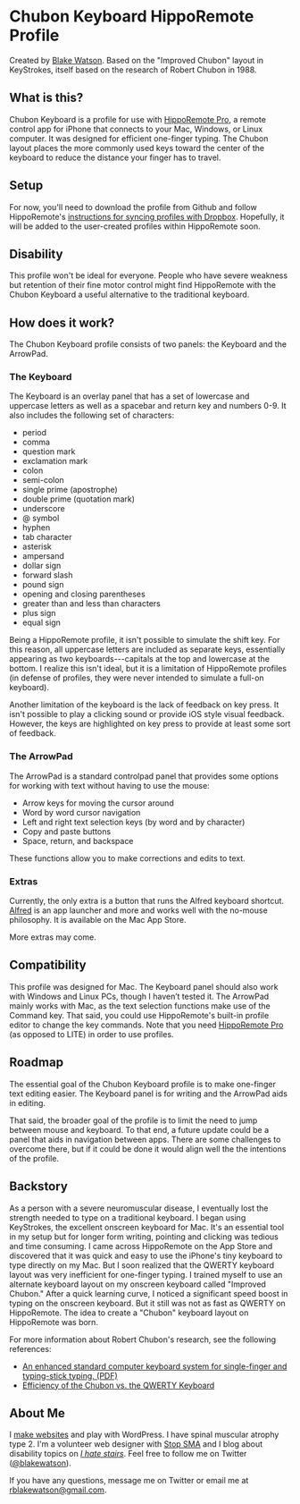 # Chubon Keyboard HippoRemote Profile

Created by [Blake Watson][]. Based on the "Improved Chubon" layout in KeyStrokes, itself based on the research of Robert Chubon in 1988.

[Blake Watson]: http://www.ihatestairs.org/

## What is this?

Chubon Keyboard is a profile for use with [HippoRemote Pro][HippoRemote], a remote control app for iPhone that connects to your Mac, Windows, or Linux computer. It was designed for efficient one-finger typing. The Chubon layout places the more commonly used keys toward the center of the keyboard to reduce the distance your finger has to travel.

[HippoRemote]: http://hipporemote.com/

## Setup

For now, you'll need to download the profile from Github and follow HippoRemote's [instructions for syncing profiles with Dropbox][dropbox]. Hopefully, it will be added to the user-created profiles within HippoRemote soon.

[dropbox]: http://hipporemote.com/create

## Disability

This profile won't be ideal for everyone. People who have severe weakness but retention of their fine motor control might find HippoRemote with the Chubon Keyboard a useful alternative to the traditional keyboard.

## How does it work?

The Chubon Keyboard profile consists of two panels: the Keyboard and the ArrowPad.

### The Keyboard

The Keyboard is an overlay panel that has a set of lowercase and uppercase letters as well as a spacebar and return key and numbers 0-9. It also includes the following set of characters:

- period
- comma
- question mark
- exclamation mark
- colon
- semi-colon
- single prime (apostrophe)
- double prime (quotation mark)
- underscore
- @ symbol
- hyphen
- tab character
- asterisk
- ampersand
- dollar sign
- forward slash
- pound sign
- opening and closing parentheses
- greater than and less than characters
- plus sign
- equal sign

Being a HippoRemote profile, it isn't possible to simulate the shift key. For this reason, all uppercase letters are included as separate keys, essentially appearing as two keyboards---capitals at the top and lowercase at the bottom. I realize this isn't ideal, but it is a limitation of HippoRemote profiles (in defense of profiles, they were never intended to simulate a full-on keyboard).

Another limitation of the keyboard is the lack of feedback on key press. It isn't possible to play a clicking sound or provide iOS style visual feedback. However, the keys are highlighted on key press to provide at least some sort of feedback.

### The ArrowPad

The ArrowPad is a standard controlpad panel that provides some options for working with text without having to use the mouse:

- Arrow keys for moving the cursor around
- Word by word cursor navigation
- Left and right text selection keys (by word and by character)
- Copy and paste buttons
- Space, return, and backspace

These functions allow you to make corrections and edits to text.

### Extras

Currently, the only extra is a button that runs the Alfred keyboard shortcut. [Alfred][] is an app launcher and more and works well with the no-mouse philosophy. It is available on the Mac App Store.

More extras may come.

[Alfred]: http://www.alfredapp.com/

## Compatibility

This profile was designed for Mac. The Keyboard panel should also work with Windows and Linux PCs, though I haven’t tested it. The ArrowPad mainly works with Mac, as the text selection functions make use of the Command key. That said, you could use HippoRemote's built-in profile editor to change the key commands. Note that you need [HippoRemote Pro][] (as opposed to LITE) in order to use profiles.

[HippoRemote Pro]: http://itunes.apple.com/us/app/hipporemote-pro-wireless-keyboard/id320157370?mt=8&ign-mpt=uo%3D6

## Roadmap

The essential goal of the Chubon Keyboard profile is to make one-finger text editing easier. The Keyboard panel is for writing and the ArrowPad aids in editing.

That said, the broader goal of the profile is to limit the need to jump between mouse and keyboard. To that end, a future update could be a panel that aids in navigation between apps. There are some challenges to overcome there, but if it could be done it would align well the the intentions of the profile.

## Backstory

As a person with a severe neuromuscular disease, I eventually lost the strength needed to type on a traditional keyboard. I began using KeyStrokes, the excellent onscreen keyboard for Mac. It's an essential tool in my setup but for longer form writing, pointing and clicking was tedious and time consuming. I came across HippoRemote on the App Store and discovered that it was quick and easy to use the iPhone's tiny keyboard to type directly on my Mac. But I soon realized that the QWERTY keyboard layout was very inefficient for one-finger typing. I trained myself to use an alternate keyboard layout on my onscreen keyboard called "Improved Chubon." After a quick learning curve, I noticed a significant speed boost in typing on the onscreen keyboard. But it still was not as fast as QWERTY on HippoRemote. The idea to create a "Chubon" keyboard layout on HippoRemote was born.

For more information about Robert Chubon's research, see the following references:

- [An enhanced standard computer keyboard system for single-finger and typing-stick typing. (PDF)](http://www.rehab.research.va.gov/jour/88/25/4/pdf/chubon.pdf)
- [Efficiency of the Chubon vs. the QWERTY Keyboard](http://atri.misericordia.edu/Papers/Chubon.php)

## About Me

I [make websites][bwc] and play with WordPress. I have spinal muscular atrophy type 2. I'm a volunteer web designer with [Stop SMA][] and I blog about disability topics on [_I hate stairs_][ihs]. Feel free to follow me on Twitter ([@blakewatson][twit]).

If you have any questions, message me on Twitter or email me at rblakewatson@gmail.com.

[bwc]: http://www.blakewatson.com/
[ihs]: http://www.ihatestairs.org/
[Stop SMA]: http://www.stopsma.org/
[twit]: http://twitter.com/blakewatson